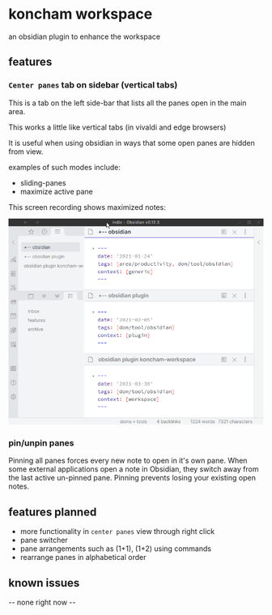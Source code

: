 # koncham workspace

an obsidian plugin to enhance the workspace

## features

### `Center panes` tab on sidebar (vertical tabs)

This is a tab on the left side-bar that lists all the panes open in the main area.

This works a little like vertical tabs (in vivaldi and edge browsers)

It is useful when using obsidian in ways that some open panes are hidden from view.

examples of such modes include:
+ sliding-panes
+ maximize active pane

This screen recording shows maximized notes:

<!-- ![center-panes in action](media/center-panes-in-action.gif) -->

![center-panes in action](https://github.com/manogna4/obsidian-koncham-workspace/blob/main/media/center-panes-in-action.gif)

### pin/unpin panes

Pinning all panes forces every new note to open in it's own pane.
When some external applications open a note in Obsidian, they switch away from the last active un-pinned pane. Pinning prevents losing your existing open notes.

## features planned

+ more functionality in `center panes` view through right click
+ pane switcher
+ pane arrangements such as (1+1), (1+2) using commands
+ rearrange panes in alphabetical order

## known issues

-- none right now --
